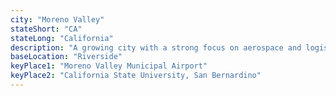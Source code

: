 ```yaml
---
city: "Moreno Valley"
stateShort: "CA"
stateLong: "California"
description: "A growing city with a strong focus on aerospace and logistics."
baseLocation: "Riverside"
keyPlace1: "Moreno Valley Municipal Airport"
keyPlace2: "California State University, San Bernardino"
---
```

